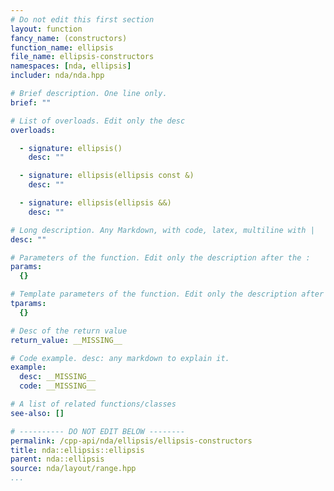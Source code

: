 ```yaml
---
# Do not edit this first section
layout: function
fancy_name: (constructors)
function_name: ellipsis
file_name: ellipsis-constructors
namespaces: [nda, ellipsis]
includer: nda/nda.hpp

# Brief description. One line only.
brief: ""

# List of overloads. Edit only the desc
overloads:

  - signature: ellipsis()
    desc: ""

  - signature: ellipsis(ellipsis const &)
    desc: ""

  - signature: ellipsis(ellipsis &&)
    desc: ""

# Long description. Any Markdown, with code, latex, multiline with |
desc: ""

# Parameters of the function. Edit only the description after the :
params:
  {}

# Template parameters of the function. Edit only the description after the :
tparams:
  {}

# Desc of the return value
return_value: __MISSING__

# Code example. desc: any markdown to explain it.
example:
  desc: __MISSING__
  code: __MISSING__

# A list of related functions/classes
see-also: []

# ---------- DO NOT EDIT BELOW --------
permalink: /cpp-api/nda/ellipsis/ellipsis-constructors
title: nda::ellipsis::ellipsis
parent: nda::ellipsis
source: nda/layout/range.hpp
...
```


